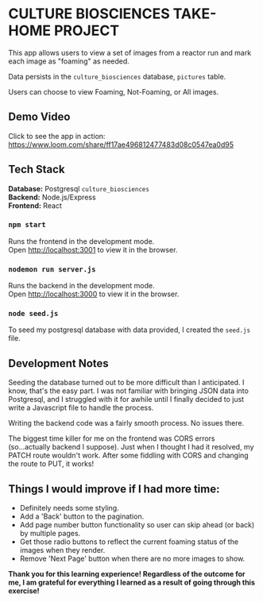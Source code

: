 # CULTURE BIOSCIENCES TAKE-HOME PROJECT

This app allows users to view a set of images from a reactor run and mark each image as "foaming" as needed.

Data persists in the `culture_biosciences` database, `pictures` table.

Users can choose to view Foaming, Not-Foaming, or All images.

## Demo Video
Click to see the app in action: https://www.loom.com/share/ff17ae496812477483d08c0547ea0d95

## Tech Stack
<b>Database:</b> Postgresql `culture_biosciences`<br>
<b>Backend:</b> Node.js/Express<br>
<b>Frontend:</b> React

### `npm start`

Runs the frontend in the development mode.<br>
Open [http://localhost:3001](http://localhost:3000) to view it in the browser.

### `nodemon run server.js`

Runs the backend in the development mode.<br>
Open [http://localhost:3000](http://localhost:3000) to view it in the browser.

### `node seed.js`
To seed my postgresql database with data provided, I created the `seed.js` file. 

## Development Notes
Seeding the database turned out to be more difficult than I anticipated. I know, that's the easy part. I was not familiar with bringing JSON data into Postgresql, and I struggled with it for awhile until I finally decided to just write a Javascript file to handle the process.

Writing the backend code was a fairly smooth process. No issues there.

The biggest time killer for me on the frontend was CORS errors (so...actually backend I suppose). Just when I thought I had it resolved, my PATCH route wouldn't work. After some fiddling with CORS and changing the route to PUT, it works!

## Things I would improve if I had more time:
- Definitely needs some styling.
- Add a 'Back' button to the pagination.
- Add page number button functionality so user can skip ahead (or back) by multiple pages.
- Get those radio buttons to reflect the current foaming status of the images when they render.
- Remove 'Next Page' button when there are no more images to show.
  

<b>Thank you for this learning experience! Regardless of the outcome for me, I am grateful for everything I learned as a result of going through this exercise!


